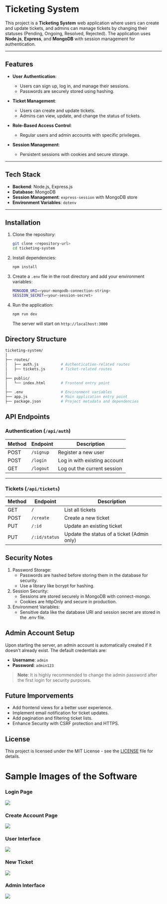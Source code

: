 # Ticketing System

This project is a **Ticketing System** web application where users can create and update tickets, and admins can manage tickets by changing their statuses (Pending, Ongoing, Resolved, Rejected). The application uses **Node.js**, **Express**, and **MongoDB** with session management for authentication.

---

## Features

- **User Authentication**:
  - Users can sign up, log in, and manage their sessions.
  - Passwords are securely stored using hashing.

- **Ticket Management**:
  - Users can create and update tickets.
  - Admins can view, update, and change the status of tickets.

- **Role-Based Access Control**:
  - Regular users and admin accounts with specific privileges.

- **Session Management**:
  - Persistent sessions with cookies and secure storage.

---

## Tech Stack

- **Backend**: Node.js, Express.js
- **Database**: MongoDB
- **Session Management**: `express-session` with MongoDB store
- **Environment Variables**: `dotenv`

---

## Installation

1. Clone the repository:

   ```bash
   git clone <repository-url>
   cd ticketing-system

2. Install dependencies:
    ```bash
    npm install
    ```
3. Create a `.env` file in the root directory and add your environment variables:
    ```bash
    MONGODB_URI=<your-mongodb-connection-string>
    SESSION_SECRET=<your-session-secret>
    ```
4. Run the application:
    ```bash
    npm run dev
    ```
    The server will start on `http://localhost:3000`

## Directory Structure

```bash
ticketing-system/
│
├── routes/
│   ├── auth.js          # Authentication-related routes
│   ├── tickets.js       # Ticket-related routes
│
├── public/
│   └── index.html       # Frontend entry point
│
├── .env                 # Environment variables
├── app.js               # Main application entry point
├── package.json         # Project metadata and dependencies
```

## API Endpoints

### Authentication (`/api/auth`)

| Method | Endpoint  | Description                  |
|--------|-----------|------------------------------|
| POST   | `/signup` | Register a new user          |
| POST   | `/login`  | Log in with existing account |
| GET    | `/logout` | Log out the current session  |

---

### Tickets (`/api/tickets`)

| Method | Endpoint       | Description                                 |
|--------|----------------|---------------------------------------------|
| GET    | `/`            | List all tickets                           |
| POST   | `/create`      | Create a new ticket                        |
| PUT    | `/:id`         | Update an existing ticket                  |
| PUT    | `/:id/status`  | Update the status of a ticket (Admin only) |


## Security Notes

1. Password Storage:
    - Passwords are hashed before storing them in the database for security.
    - Use a library like bcrypt for hashing.
2. Session Security:
    - Sessions are stored securely in MongoDB with connect-mongo.
    - Cookies are httpOnly and secure in production.
3. Environment Variables:
    - Sensitive data like the database URI and session secret are stored in the .env file.

## Admin Account Setup

Upon starting the server, an admin account is automatically created if it doesn't already exist. The default credentials are:

- **Username**: `admin`
- **Password**: `admin123`

> **Note**: It is highly recommended to change the admin password after the first login for security purposes.

## Future Imporvements

- Add frontend views for a better user experience.
- Implement email notification for ticket updates.
- Add pagination and filtering ticket lists.
- Enhance Security with CSRF protection and HTTPS.

## License

This project is licensed under the MIT License - see the [LICENSE](LICENSE) file for details.

# Sample Images of the Software

### Login Page
<img src='./images/login_accont.png'></img>

### Create Account Page
<img src='./images/create_accont.png'></img>

### User Interface
<img src='./images/user_interface.png'></img>

### New Ticket
<img src='./images/New_ticket_user.png'></img>

### Admin Interface
<img src='./images/admin_interface.png'></img>
